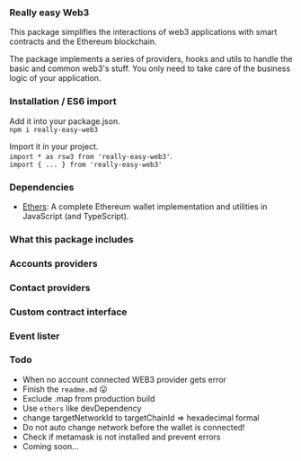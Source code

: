### Really easy Web3
This package simplifies the interactions of web3 applications with smart contracts and the Ethereum blockchain.

The package implements a series of providers, hooks and utils to handle the basic and common web3's stuff. You only need to take care of the business logic of your application.

### Installation / ES6 import
Add it into your package.json.\
`npm i really-easy-web3`

Import it in your project.\
`import * as rsw3 from 'really-easy-web3'`.\
`import { ... } from 'really-easy-web3'`

### Dependencies
- [Ethers](https://www.npmjs.com/package/ethers): A complete Ethereum wallet implementation and utilities in JavaScript (and TypeScript).

### What this package includes

### Accounts providers

### Contact providers

### Custom contract interface

### Event lister

### Todo
- When no account connected WEB3 provider gets error
- Finish the `readme.md` 😛
- Exclude .map from production build
- Use `ethers` like devDependency
- change targetNetworkId to targetChainId => hexadecimal formal
- Do not auto change network before the wallet is connected!
- Check if metamask is not installed and prevent errors
- Coming soon...